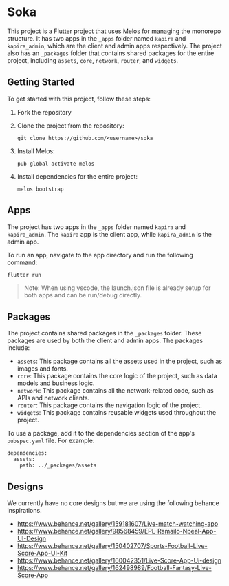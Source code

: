# Soka

This project is a Flutter project that uses Melos for managing the monorepo structure. It has two apps in the `_apps` folder named `kapira` and `kapira_admin`, which are the client and admin apps respectively. The project also has an `_packages` folder that contains shared packages for the entire project, including `assets`, `core`, `network`, `router`, and `widgets`.

## Getting Started

To get started with this project, follow these steps:

1. Fork the repository
2. Clone the project from the repository:

   ```
   git clone https://github.com/<username>/soka
   ```

3. Install Melos:

   ```
   pub global activate melos
   ```

4. Install dependencies for the entire project:

   ```
   melos bootstrap
   ```

## Apps

The project has two apps in the `_apps` folder named `kapira` and `kapira_admin`. The `kapira` app is the client app, while `kapira_admin` is the admin app.

To run an app, navigate to the app directory and run the following command:

```
flutter run
```

>Note: When using vscode, the launch.json file is already setup for both apps and can be run/debug directly.

## Packages

The project contains shared packages in the `_packages` folder. These packages are used by both the client and admin apps. The packages include:

- `assets`: This package contains all the assets used in the project, such as images and fonts.
- `core`: This package contains the core logic of the project, such as data models and business logic.
- `network`: This package contains all the network-related code, such as APIs and network clients.
- `router`: This package contains the navigation logic of the project.
- `widgets`: This package contains reusable widgets used throughout the project.

To use a package, add it to the dependencies section of the app's `pubspec.yaml` file. For example:

```
dependencies:
  assets:
    path: ../_packages/assets
```

## Designs

We currently have no core designs but we are using the following behance inspirations.

- https://www.behance.net/gallery/159181607/Live-match-watching-app
- https://www.behance.net/gallery/98568459/EPL-Ramailo-Npeal-App-UI-Design
- https://www.behance.net/gallery/150402707/Sports-Football-Live-Score-App-UI-Kit
- https://www.behance.net/gallery/160042351/Live-Score-App-Ui-design
- https://www.behance.net/gallery/162498989/Football-Fantasy-Live-Score-App

